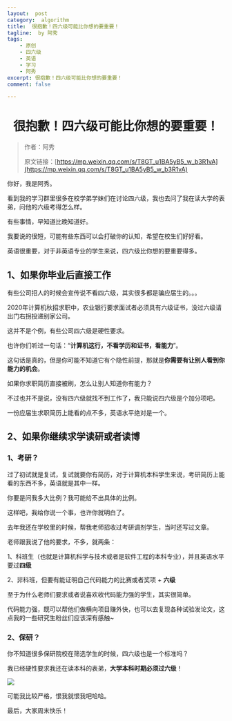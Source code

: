 ```yaml
---
layout:  post
category:  algorithm
title:  很抱歉！四六级可能比你想的要重要！
tagline:  by 阿秀
tags:
    - 原创
    - 四六级
    - 英语
    - 学习
    - 阿秀
excerpt: 很抱歉！四六级可能比你想的要重要！
comment: false

---
```





<h1 align="center">很抱歉！四六级可能比你想的要重要！</h1>

> 作者：阿秀
>
> 原文链接：[https://mp.weixin.qq.com/s/T8GT_u1BA5yB5_w_b3R1vA](https://mp.weixin.qq.com/s/T8GT_u1BA5yB5_w_b3R1vA)



你好，我是阿秀。

看到我的学习群里很多在校学弟学妹们在讨论四六级，我也去问了我在读大学的表弟，问他的六级考得怎么样。

有些事情，早知道比晚知道好。

我要说的很短，可能有些东西可以会打破你的认知，希望在校生们好好看。

英语很重要，对于非英语专业的学生来说，四六级比你想的要重要得多。

## 1、如果你毕业后直接工作

有些公司招人的时候会宣传说不看四六级，其实很多都是骗应届生的。。。

2020年计算机秋招求职中，农业银行要求面试者必须具有六级证书，没过六级请出门右拐投递别家公司。

这并不是个例，有些公司四六级是硬性要求。

也许你们听过一句话：“**计算机这行，不看学历和证书，看能力**”。

这句话是真的，但是你可能不知道它有个隐性前提，那就是**你需要有让别人看到你能力的机会**。

如果你求职简历直接被刷，怎么让别人知道你有能力？

不过也并不是说，没有四六级就找不到工作了，我只能说四六级是个加分项吧。

一份应届生求职简历上能看的点不多，英语水平绝对是一个。



## 2、如果你继续求学读研或者读博

### 1、考研？

过了初试就是复试，复试就要你有简历，对于计算机本科学生来说，考研简历上能看的东西不多，英语就是其中一样。

你要是问我多大比例？我可能给不出具体的比例。

这样吧，我给你说一个事，也许你就明白了。

去年我还在学校里的时候，帮我老师招收过考研调剂学生，当时还写过文章。

老师跟我说了他的要求，不多，就两条：

1、科班生（也就是计算机科学与技术或者是软件工程的本科专业），并且英语水平要过**四级**

2、非科班，但要有能证明自己代码能力的比赛或者奖项 + **六级**

至于为什么老师们要求或者说喜欢收代码能力强的学生，其实很简单。

代码能力强，既可以帮他们做横向项目赚外快，也可以去复现各种试验发论文，这点我的一些研究生粉丝们应该深有感触~

### 2、保研？

你不知道很多保研院校在筛选学生的时候，四六级也是一个标准吗？

我已经硬性要求我还在读本科的表弟，**大学本科时期必须过六级**！

![](https://oss.interviewguide.cn/img/202205211541326.png)

可能我比较严格，恨我就恨我吧哈哈。

最后，大家周末快乐！



